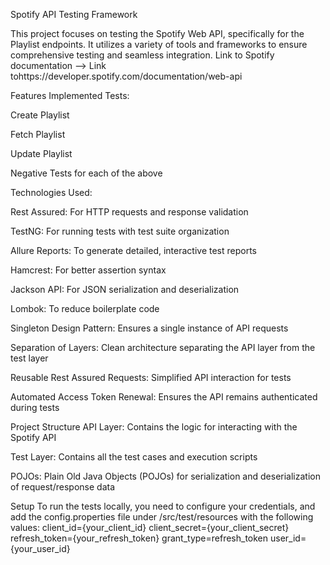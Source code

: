 Spotify API Testing Framework

This project focuses on testing the Spotify Web API, specifically for the Playlist endpoints. It utilizes a variety of tools and frameworks to ensure comprehensive testing and seamless integration.
Link to Spotify documentation --> Link tohttps://developer.spotify.com/documentation/web-api  

Features
Implemented Tests:

Create Playlist

Fetch Playlist

Update Playlist

Negative Tests for each of the above

Technologies Used:

Rest Assured: For HTTP requests and response validation

TestNG: For running tests with test suite organization

Allure Reports: To generate detailed, interactive test reports

Hamcrest: For better assertion syntax

Jackson API: For JSON serialization and deserialization

Lombok: To reduce boilerplate code

Singleton Design Pattern: Ensures a single instance of API requests

Separation of Layers: Clean architecture separating the API layer from the test layer

Reusable Rest Assured Requests: Simplified API interaction for tests

Automated Access Token Renewal: Ensures the API remains authenticated during tests

Project Structure
API Layer: Contains the logic for interacting with the Spotify API

Test Layer: Contains all the test cases and execution scripts

POJOs: Plain Old Java Objects (POJOs) for serialization and deserialization of request/response data

Setup
To run the tests locally, you need to configure your credentials, and add the config.properties file under /src/test/resources with the following values:
client_id={your_client_id}
client_secret={your_client_secret}
refresh_token={your_refresh_token}
grant_type=refresh_token
user_id={your_user_id}
